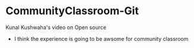 # CommunityClassroom-Git
Kunal Kushwaha's video on Open source
- I think the experience is going to be awsome for community classroom 
